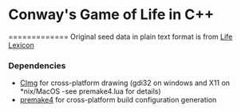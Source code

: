 # Conway's Game of Life in C++
=============
Original seed data in plain text format is from [Life Lexicon]

### Dependencies
- [CImg] for cross-platform drawing (gdi32 on windows and X11 on *nix/MacOS -see premake4.lua for details)
- [premake4] for cross-platform build configuration generation 

[Life Lexicon]:http://www.bitstorm.org/gameoflife/lexicon/
[CImg]:http://cimg.sourceforge.net
[premake4]:http://industriousone.com/premake